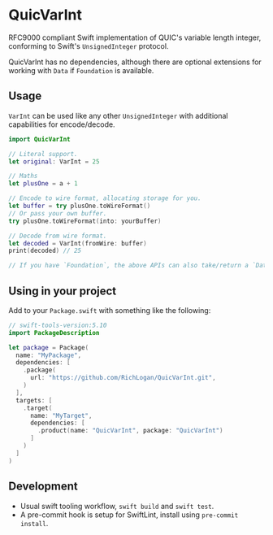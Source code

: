 # QuicVarInt

RFC9000 compliant Swift implementation of QUIC's variable length integer, conforming to Swift's `UnsignedInteger` protocol. 

QuicVarInt has no dependencies, although there are optional extensions for working with `Data` if `Foundation` is available.

## Usage

`VarInt` can be used like any other `UnsignedInteger` with additional capabilities for encode/decode.

```swift
import QuicVarInt

// Literal support.
let original: VarInt = 25

// Maths
let plusOne = a + 1

// Encode to wire format, allocating storage for you.
let buffer = try plusOne.toWireFormat()
// Or pass your own buffer.
try plusOne.toWireFormat(into: yourBuffer)

// Decode from wire format.
let decoded = VarInt(fromWire: buffer)
print(decoded) // 25

// If you have `Foundation`, the above APIs can also take/return a `Data` buffer.
```

## Using in your project

Add to your `Package.swift` with something like the following:

```swift
// swift-tools-version:5.10
import PackageDescription

let package = Package(
  name: "MyPackage",
  dependencies: [
    .package(
      url: "https://github.com/RichLogan/QuicVarInt.git", 
    )
  ],
  targets: [
    .target(
      name: "MyTarget",
      dependencies: [
        .product(name: "QuicVarInt", package: "QuicVarInt")
      ]
    )
  ]
)
```

## Development

- Usual swift tooling workflow, `swift build` and `swift test`. 
- A pre-commit hook is setup for SwiftLint, install using `pre-commit install`. 